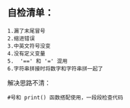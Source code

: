 ## 自检清单：

	1.漏了末尾冒号
	2.缩进错误
	3.中英文符号没变
	4.没有定义变量
	5.  '==' 和 '=' 混用
	6.字符串拼接时将数字和字符串拼一起了


解决思路不清：

	#号和 print() 函数搭配使用，一段段检查代码